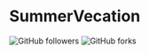 # SummerVecation
<img alt="GitHub followers" src="https://img.shields.io/github/followers/SunBillion">
<img alt="GitHub forks" src="https://img.shields.io/github/forks/SunBillion/SummerVecation">


